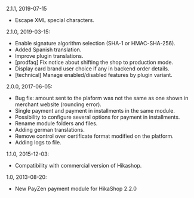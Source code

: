 2.1.1, 2019-07-15
- Escape XML special characters.
 
2.1.0, 2019-03-15:
- Enable signature algorithm selection (SHA-1 or HMAC-SHA-256).
- Added Spanish translation.
- Improve plugin translations.
- [prodfaq] Fix notice about shifting the shop to production mode.
- Display card brand user choice if any in backend order details.
- [technical] Manage enabled/disabled features by plugin variant.

2.0.0, 2017-06-05:
- Bug fix: amount sent to the plaform was not the same as one shown in merchant website (rounding error).
- Single payment and payment in installments in the same module.
- Possibility to configure several options for payment in installments.
- Rename module folders and files.
- Adding german translations.
- Remove control over certificate format modified on the platform.
- Adding logs to file.

1.1.0, 2015-12-03:
- Compatibility with commercial version of Hikashop.

1.0, 2013-08-20:
- New PayZen payment module for HikaShop 2.2.0